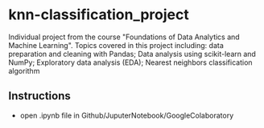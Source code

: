 # knn-classification_project
Individual project from the course "Foundations of Data Analytics and Machine Learning". Topics covered in this project including: data preparation and cleaning with Pandas; Data analysis using scikit-learn and NumPy; Exploratory data analysis (EDA); Nearest neighbors classification algorithm

## Instructions
- open .ipynb file in Github/JuputerNotebook/GoogleColaboratory
